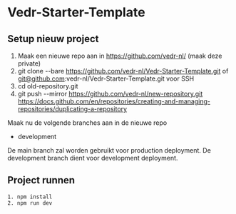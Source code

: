 # Vedr-Starter-Template

## Setup nieuw project
1. Maak een nieuwe repo aan in https://github.com/vedr-nl/ (maak deze private)
2. git clone --bare https://github.com/vedr-nl/Vedr-Starter-Template.git of git@github.com:vedr-nl/Vedr-Starter-Template.git voor SSH
3. cd old-repository.git
4. git push --mirror https://github.com/vedr-nl/new-repository.git
https://docs.github.com/en/repositories/creating-and-managing-repositories/duplicating-a-repository

Maak nu de volgende branches aan in de nieuwe repo
- development

De main branch zal worden gebruikt voor production deployment.
De development branch dient voor development deployment.

## Project runnen
    1. npm install
    2. npm run dev
